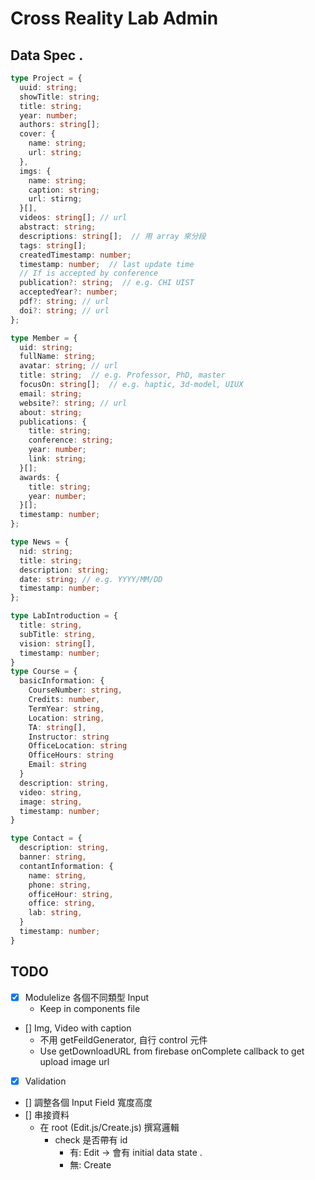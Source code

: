 # Cross Reality Lab Admin

## Data Spec .

``` typescript
type Project = {
  uuid: string;
  showTitle: string;
  title: string;
  year: number;
  authors: string[];
  cover: {
    name: string;
    url: string;
  },
  imgs: {
    name: string;
    caption: string;
    url: stirng;
  }[],
  videos: string[]; // url
  abstract: string;
  descriptions: string[];  // 用 array 來分段
  tags: string[];
  createdTimestamp: number;
  timestamp: number;  // last update time
  // If is accepted by conference
  publication?: string;  // e.g. CHI UIST 
  acceptedYear?: number;
  pdf?: string; // url
  doi?: string; // url
};

type Member = {
  uid: string;
  fullName: string;
  avatar: string; // url
  title: string;  // e.g. Professor, PhD, master 
  focusOn: string[];  // e.g. haptic, 3d-model, UIUX
  email: string;
  website?: string; // url
  about: string;
  publications: {
    title: string;
    conference: string;
    year: number;
    link: string;
  }[];
  awards: {
    title: string;
    year: number;
  }[];
  timestamp: number;
};

type News = {
  nid: string;
  title: string;
  description: string;
  date: string; // e.g. YYYY/MM/DD
  timestamp: number;
};

type LabIntroduction = {
  title: string,
  subTitle: string,
  vision: string[],
  timestamp: number;
}
type Course = {
  basicInformation: {
    CourseNumber: string,
    Credits: number,
    TermYear: string,
    Location: string,
    TA: string[],
    Instructor: string
    OfficeLocation: string
    OfficeHours: string
    Email: string
  }
  description: string,
  video: string,
  image: string,
  timestamp: number;
}

type Contact = {
  description: string,
  banner: string,
  contantInformation: {
    name: string,
    phone: string,
    officeHour: string,
    office: string,
    lab: string,
  }
  timestamp: number;
}
```


## TODO
* [x] Modulelize 各個不同類型 Input
  - Keep in components file
* [] Img, Video with caption
  - 不用 getFeildGenerator, 自行 control 元件
  - Use getDownloadURL from firebase onComplete callback to get upload image url
* [x] Validation
* [] 調整各個 Input Field 寬度高度
* [] 串接資料
  - 在 root (Edit.js/Create.js) 撰寫邏輯
    - check 是否帶有 id 
      - 有: Edit  -> 會有 initial data state .
      - 無: Create 